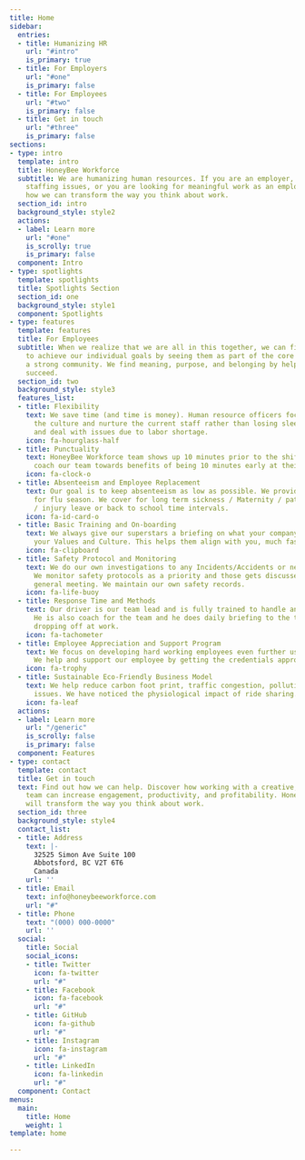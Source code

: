```yaml
---
title: Home
sidebar:
  entries:
  - title: Humanizing HR
    url: "#intro"
    is_primary: true
  - title: For Employers
    url: "#one"
    is_primary: false
  - title: For Employees
    url: "#two"
    is_primary: false
  - title: Get in touch
    url: "#three"
    is_primary: false
sections:
- type: intro
  template: intro
  title: HoneyBee Workforce
  subtitle: We are humanizing human resources. If you are an employer, trying to solve
    staffing issues, or you are looking for meaningful work as an employee, find out
    how we can transform the way you think about work.
  section_id: intro
  background_style: style2
  actions:
  - label: Learn more
    url: "#one"
    is_scrolly: true
    is_primary: false
  component: Intro
- type: spotlights
  template: spotlights
  title: Spotlights Section
  section_id: one
  background_style: style1
  component: Spotlights
- type: features
  template: features
  title: For Employees
  subtitle: When we realize that we are all in this together, we can finally begin
    to achieve our individual goals by seeing them as part of the core value of building
    a strong community. We find meaning, purpose, and belonging by helping each other
    succeed.
  section_id: two
  background_style: style3
  features_list:
  - title: Flexibility
    text: We save time (and time is money). Human resource officers focus on building
      the culture and nurture the current staff rather than losing sleep to recruit
      and deal with issues due to labor shortage.
    icon: fa-hourglass-half
  - title: Punctuality
    text: HoneyBee Workforce team shows up 10 minutes prior to the shift start. We
      coach our team towards benefits of being 10 minutes early at their shift.
    icon: fa-clock-o
  - title: Absenteeism and Employee Replacement
    text: Our goal is to keep absenteeism as low as possible. We provide extra coverage
      for flu season. We cover for long term sickness / Maternity / paternity leave
      / injury leave or back to school time intervals.
    icon: fa-id-card-o
  - title: Basic Training and On-boarding
    text: We always give our superstars a briefing on what your company is, what are
      your Values and Culture. This helps them align with you, much faster.
    icon: fa-clipboard
  - title: Safety Protocol and Monitoring
    text: We do our own investigations to any Incidents/Accidents or near misses.
      We monitor safety protocols as a priority and those gets discussed at every
      general meeting. We maintain our own safety records.
    icon: fa-life-buoy
  - title: Response Time and Methods
    text: Our driver is our team lead and is fully trained to handle any kind of emergencies.
      He is also coach for the team and he does daily briefing to the team before
      dropping off at work.
    icon: fa-tachometer
  - title: Employee Appreciation and Support Program
    text: We focus on developing hard working employees even further using appreciation.
      We help and support our employee by getting the credentials approved.
    icon: fa-trophy
  - title: Sustainable Eco-Friendly Business Model
    text: We help reduce carbon foot print, traffic congestion, pollution, and health
      issues. We have noticed the physiological impact of ride sharing.
    icon: fa-leaf
  actions:
  - label: Learn more
    url: "/generic"
    is_scrolly: false
    is_primary: false
  component: Features
- type: contact
  template: contact
  title: Get in touch
  text: Find out how we can help. Discover how working with a creative, supportive
    team can increase engagement, productivity, and profitability. HoneyBee Workforce
    will transform the way you think about work.
  section_id: three
  background_style: style4
  contact_list:
  - title: Address
    text: |-
      32525 Simon Ave Suite 100
      Abbotsford, BC V2T 6T6
      Canada
    url: ''
  - title: Email
    text: info@honeybeeworkforce.com
    url: "#"
  - title: Phone
    text: "(000) 000-0000"
    url: ''
  social:
    title: Social
    social_icons:
    - title: Twitter
      icon: fa-twitter
      url: "#"
    - title: Facebook
      icon: fa-facebook
      url: "#"
    - title: GitHub
      icon: fa-github
      url: "#"
    - title: Instagram
      icon: fa-instagram
      url: "#"
    - title: LinkedIn
      icon: fa-linkedin
      url: "#"
  component: Contact
menus:
  main:
    title: Home
    weight: 1
template: home

---
```

